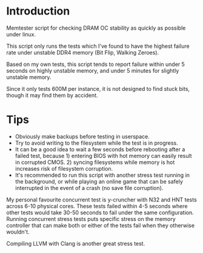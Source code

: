 # Introduction
Memtester script for checking DRAM OC stability as quickly as possible under linux.

This script only runs the tests which I've found to have the highest failure rate under unstable DDR4 memory (Bit Flip, Walking Zeroes).

Based on my own tests, this script tends to report failure within under 5 seconds on highly unstable memory, and under 5 minutes for slightly unstable memory.

Since it only tests 600M per instance, it is not designed to find stuck bits, though it may find them by accident.

# Tips
* Obviously make backups before testing in userspace.
* Try to avoid writing to the filesystem while the test is in progress.
* It can be a good idea to wait a few seconds before rebooting after a failed test, because 1) entering BIOS with hot memory can easily result in corrupted CMOS. 2) syncing filesystems while memory is hot increases risk of filesystem corruption.
* It's recommended to run this script with another stress test running in the background, or while playing an online game that can be safely interrupted in the event of a crash (no save file corruption).

My personal favourite concurrent test is y-cruncher with N32 and HNT tests across 6-10 physical cores. These tests failed within 4-5 seconds where other tests would take 30-50 seconds to fail under the same configuration.
Running concurrent stress tests puts specific stress on the memory controller that can make both or either of the tests fail when they otherwise wouldn't.

Compiling LLVM with Clang is another great stress test. 
